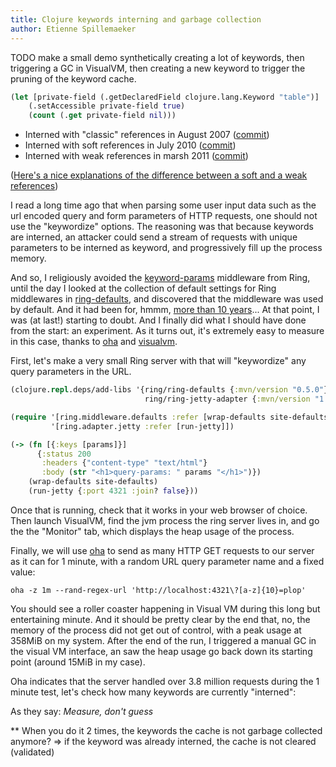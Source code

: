 ```yaml
---
title: Clojure keywords interning and garbage collection
author: Etienne Spillemaeker
---
```



TODO make a small demo synthetically creating a lot of keywords, then triggering
a GC in VisualVM, then creating a new keyword to trigger the pruning of the
keyword cache.

```clojure
(let [private-field (.getDeclaredField clojure.lang.Keyword "table")]
    (.setAccessible private-field true)
    (count (.get private-field nil)))
```

* Interned with "classic" references in August 2007 ([commit](https://github.com/clojure/clojure/commit/f93cacece6c5bb48d20fdbbf7b228fcdb1477981#diff-de61670e4aaaa472749d1982e665f1bc7ac6f1aa0cdd601e3c1f7a4f767fc8b2L30))
* Interned with soft references in July 2010 ([commit](https://github.com/clojure/clojure/commit/02559a4aad442253b601870f7c9aa04c91baf235))
* Interned with weak references in marsh 2011 ([commit](https://github.com/clojure/clojure/commit/5ee542d3de7e22d68e923c0f9c63267960cd1647))

([Here's a nice explanations of the difference between a soft and a weak references][3])



I read a long time ago that when parsing some user input data such as the url
encoded query and form parameters of HTTP requests, one should not use the
"keywordize" options. The reasoning was that because keywords are interned, an
attacker could send a stream of requests with unique parameters to be interned
as keyword, and progressively fill up the process memory.

And so, I religiously avoided the [keyword-params][1] middleware from Ring,
until the day I looked at the collection of default settings for Ring
middlewares in [ring-defaults][2], and discovered that the middleware was used
by default. And it had been for, hmmm, [more than 10 years][3]... At that point,
I was (at last!) starting to doubt. And I finally did what I should have done
from the start: an experiment. As it turns out, it's extremely easy to measure
in this case, thanks to [oha][oha] and [visualvm][visualvm].

First, let's make a very small Ring server with that will "keywordize" any query
parameters in the URL.

```clojure
(clojure.repl.deps/add-libs '{ring/ring-defaults {:mvn/version "0.5.0"}
                              ring/ring-jetty-adapter {:mvn/version "1.13.0"}})

(require '[ring.middleware.defaults :refer [wrap-defaults site-defaults]]
         '[ring.adapter.jetty :refer [run-jetty]])

(-> (fn [{:keys [params]}]
      {:status 200
       :headers {"content-type" "text/html"}
       :body (str "<h1>query-params: " params "</h1>")})
    (wrap-defaults site-defaults)
    (run-jetty {:port 4321 :join? false}))
```

Once that is running, check that it works in your web browser of choice. Then
launch VisualVM, find the jvm process the ring server lives in, and go the the
"Monitor" tab, which displays the heap usage of the process.

Finally, we will use [oha][oha] to send as many HTTP GET requests to our server
as it can for 1 minute, with a random URL query parameter name and a fixed
value:

```
oha -z 1m --rand-regex-url 'http://localhost:4321\?[a-z]{10}=plop'
```

You should see a roller coaster happening in Visual VM during this long but
entertaining minute. And it should be pretty clear by the end that, no, the
memory of the process did not get out of control, with a peak usage at 358MiB on
my system. After the end of the run, I triggered a manual GC in the visual VM
interface, an saw the heap usage go back down its starting point (around 15MiB
in my case).

Oha indicates that the server handled over 3.8 million requests during the 1
minute test, let's check how many keywords are currently "interned":


As they say: *Measure, don't guess*

** When you do it 2 times, the keywords the cache is not garbage collected anymore? => if the keyword was already interned, the cache is not cleared (validated)


[1]: https://github.com/ring-clojure/ring/blob/master/ring-core/src/ring/middleware/keyword_params.clj
[2]: https://github.com/ring-clojure/ring-defaults/
[3]: https://github.com/ring-clojure/ring-defaults/commit/f070c9dca4116c75840818e2ae7bf6cd132dc500
[oha]: https://github.com/hatoo/oha
[visualvm]: https://visualvm.github.io/
[4]: https://stackoverflow.com/questions/299659/whats-the-difference-between-softreference-and-weakreference-in-java
